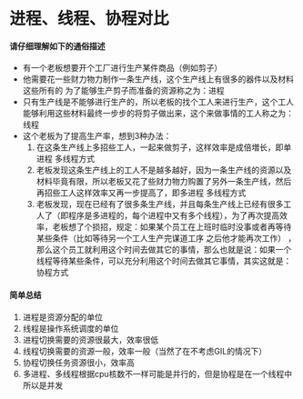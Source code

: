 # 进程、线程、协程对比

#### 请仔细理解如下的通俗描述

- 有一个老板想要开个工厂进行生产某件商品（例如剪子）
- 他需要花一些财力物力制作一条生产线，这个生产线上有很多的器件以及材料这些所有的 为了能够生产剪子而准备的资源称之为：进程
- 只有生产线是不能够进行生产的，所以老板的找个工人来进行生产，这个工人能够利用这些材料最终一步步的将剪子做出来，这个来做事情的工人称之为：线程
- 这个老板为了提高生产率，想到3种办法：
    1. 在这条生产线上多招些工人，一起来做剪子，这样效率是成倍増长，即单进程 多线程方式
    2. 老板发现这条生产线上的工人不是越多越好，因为一条生产线的资源以及材料毕竟有限，所以老板又花了些财力物力购置了另外一条生产线，然后再招些工人这样效率又再一步提高了，即多进程 多线程方式
    3. 老板发现，现在已经有了很多条生产线，并且每条生产线上已经有很多工人了（即程序是多进程的，每个进程中又有多个线程），为了再次提高效率，老板想了个损招，规定：如果某个员工在上班时临时没事或者再等待某些条件（比如等待另一个工人生产完谋道工序 之后他才能再次工作） ，那么这个员工就利用这个时间去做其它的事情，那么也就是说：如果一个线程等待某些条件，可以充分利用这个时间去做其它事情，其实这就是：协程方式

#### 简单总结

1. 进程是资源分配的单位
2. 线程是操作系统调度的单位
3. 进程切换需要的资源很最大，效率很低
4. 线程切换需要的资源一般，效率一般（当然了在不考虑GIL的情况下）
5. 协程切换任务资源很小，效率高
6. 多进程、多线程根据cpu核数不一样可能是并行的，但是协程是在一个线程中 所以是并发

